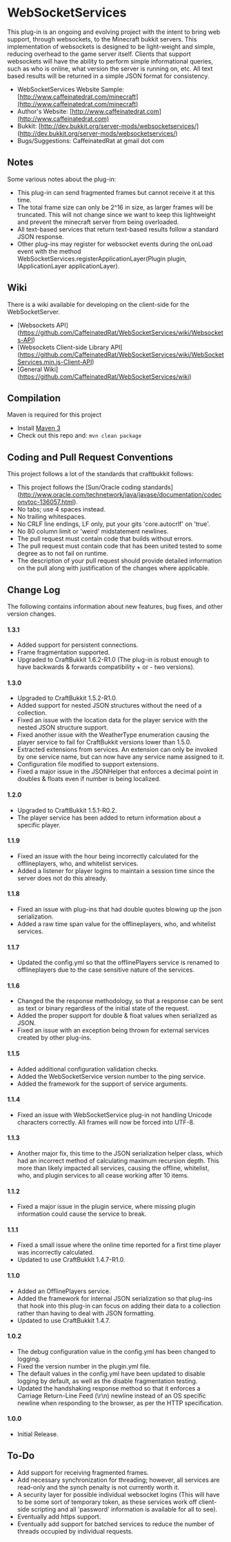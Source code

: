 WebSocketServices
===========

This plug-in is an ongoing and evolving project with the intent to bring web support, through websockets, to the Minecraft bukkit servers.
This implementation of websockets is designed to be light-weight and simple, reducing overhead to the game server itself.
Clients that support websockets will have the ability to perform simple informational queries, such as who is online, what version the server is running on, etc.
All text based results will be returned in a simple JSON format for consistency.

* WebSocketServices Website Sample: [http://www.caffeinatedrat.com/minecraft](http://www.caffeinatedrat.com/minecraft)
* Author's Website: [http://www.caffeinatedrat.com](http://www.caffeinatedrat.com)
* Bukkit: [http://dev.bukkit.org/server-mods/websocketservices/] (http://dev.bukkit.org/server-mods/websocketservices/)
* Bugs/Suggestions: CaffeinatedRat at gmail dot com

Notes
-----------
Some various notes about the plug-in:

* This plug-in can send fragmented frames but cannot receive it at this time.
* The total frame size can only be 2^16 in size, as larger frames will be truncated.  This will not change since we want to keep this lightweight and prevent the minecraft server from being overloaded.
* All text-based services that return text-based results follow a standard JSON response.
* Other plug-ins may register for websocket events during the onLoad event with the method WebSocketServices.registerApplicationLayer(Plugin plugin, IApplicationLayer applicationLayer).

Wiki
-----------
There is a wiki available for developing on the client-side for the WebSocketServer.

* [Websockets API] (https://github.com/CaffeinatedRat/WebSocketServices/wiki/Websockets-API)
* [Websockets Client-side Library API] (https://github.com/CaffeinatedRat/WebSocketServices/wiki/WebSocketServices.min.js-Client-API)
* [General Wiki] (https://github.com/CaffeinatedRat/WebSocketServices/wiki)

Compilation
-----------

Maven is required for this project

* Install [Maven 3](http://maven.apache.org/download.html)
* Check out this repo and: `mvn clean package`

Coding and Pull Request Conventions
-----------

This project follows a lot of the standards that craftbukkit follows:

* This project follows the [Sun/Oracle coding standards] (http://www.oracle.com/technetwork/java/javase/documentation/codeconvtoc-136057.html).
* No tabs; use 4 spaces instead.
* No trailing whitespaces.
* No CRLF line endings, LF only, put your gits 'core.autocrlf' on 'true'.
* No 80 column limit or 'weird' midstatement newlines.
* The pull request must contain code that builds without errors.
* The pull request must contain code that has been united tested to some degree as to not fail on runtime.
* The description of your pull request should provide detailed information on the pull along with justification of the changes where applicable.

Change Log
-----------

The following contains information about new features, bug fixes, and other version changes.

#### 1.3.1

* Added support for persistent connections.
* Frame fragmentation supported.
* Upgraded to CraftBukkit 1.6.2-R1.0 (The plug-in is robust enough to have backwards & forwards compatibility + or - two versions).

#### 1.3.0

* Upgraded to CraftBukkit 1.5.2-R1.0.
* Added support for nested JSON structures without the need of a collection.
* Fixed an issue with the location data for the player service with the nested JSON structure support.
* Fixed another issue with the WeatherType enumeration causing the player service to fail for CraftBukkit versions lower than 1.5.0.
* Extracted extensions from services.  An extension can only be invoked by one service name, but can now have any service name assigned to it.
* Configuration file modified to support extensions.
* Fixed a major issue in the JSONHelper that enforces a decimal point in doubles & floats even if number is being localized.

#### 1.2.0

* Upgraded to CraftBukkit 1.5.1-R0.2.
* The player service has been added to return information about a specific player.

#### 1.1.9

* Fixed an issue with the hour being incorrectly calculated for the offlineplayers, who, and whitelist services.
* Added a listener for player logins to maintain a session time since the server does not do this already.

#### 1.1.8

* Fixed an issue with plug-ins that had double quotes blowing up the json serialization.
* Added a raw time span value for the offlineplayers, who, and whitelist services.  

#### 1.1.7

* Updated the config.yml so that the offlinePlayers service is renamed to offlineplayers due to the case sensitive nature of the services.

#### 1.1.6

* Changed the the response methodology, so that a response can be sent as text or binary regardless of the initial state of the request.
* Added the proper support for double & float values when serialized as JSON.
* Fixed an issue with an exception being thrown for external services created by other plug-ins.

#### 1.1.5

* Added additional configuration validation checks.
* Added the WebSocketService version number to the ping service.
* Added the framework for the support of service arguments.

#### 1.1.4

* Fixed an issue with WebSocketService plug-in not handling Unicode characters correctly. All frames will now be forced into UTF-8.

#### 1.1.3

* Another major fix, this time to the JSON serialization helper class, which had an incorrect method of calculating maximum recursion depth. This more than likely impacted all services, causing the offline, whitelist, who, and plugin services to all cease working after 10 items.

#### 1.1.2

* Fixed a major issue in the plugin service, where missing plugin information could cause the service to break.

#### 1.1.1

* Fixed a small issue where the online time reported for a first time player was incorrectly calculated.
* Updated to use CraftBukkit 1.4.7-R1.0.

#### 1.1.0

* Added an OfflinePlayers service.
* Added the framework for internal JSON serialization so that plug-ins that hook into this plug-in can focus on adding their data to a collection rather than having to deal with JSON formatting.
* Updated to use CraftBukkit 1.4.7.

#### 1.0.2

* The debug configuration value in the config.yml has been changed to logging.
* Fixed the version number in the plugin.yml file.
* The default values in the config.yml have been updated to disable logging by default, as well as the disable fragmentation testing.
* Updated the handshaking response method so that it enforces a Carriage Return-Line Feed (\r\n) newline instead of an OS specific newline when responding to the browser, as per the HTTP specification.

#### 1.0.0

* Initial Release.

To-Do
-----------
* Add support for receiving fragmented frames.
* Add necessary synchronization for threading; however, all services are read-only and the synch penalty is not currently worth it.
* A security layer for possible individual websocket logins (This will have to be some sort of temporary token, as these services work off client-side scripting and all 'password' information is available for all to see).
* Eventually add https support.
* Eventually add support for batched services to reduce the number of threads occupied by individual requests.

